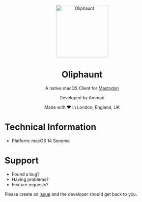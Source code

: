 <div align="center">
  <img src="https://github.com/anosidium/Oliphaunt-Feedback-And-Support/assets/39738481/e88c2cc7-3f8a-48db-a7d3-8f2219e908bd" alt="Oliphaunt" style="width: 170px; height: 170px">
  <h1>Oliphaunt</h1>
  <p>A native macOS Client for <a href="https://joinmastodon.org">Mastodon</a></p>
  <p>Developed by Ammad</p>
  <p>Made with ♥ in London, England, UK</p>
</div>

# Technical Information
- Platform: macOS 14 Sonoma

# Support
* Found a bug?
* Having problems?
* Feature requests?

Please create an [issue](https://github.com/anosidium/Oliphaunt-Feedback-And-Support/issues/new/choose) and the developer should get back to you.
